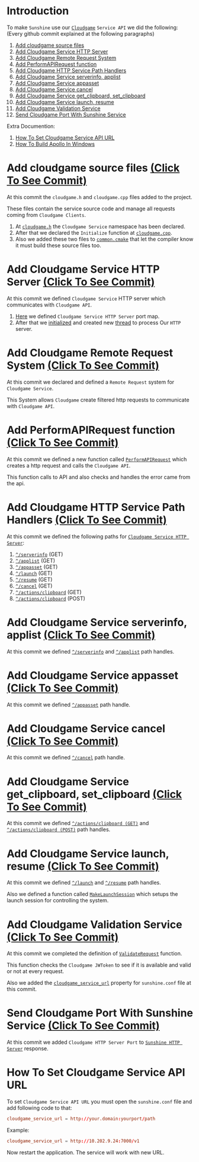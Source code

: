 # Introduction
To make `Sunshine` use our [`Cloudgame`](https://github.com/MobinYengejehi/Apollo) `Service API` we did the following: (Every github commit explained at the following paragraphs)

1. [Add cloudgame source files](#add-cloudgame-source-files-click-to-see-commit)
2. [Add Cloudgame Service HTTP Server](#add-cloudgame-service-http-server-click-to-see-commit)
3. [Add Cloudgame Remote Request System](#add-cloudgame-remote-request-system-click-to-see-commit)
4. [Add PerformAPIRequest function](#add-performapirequest-function-click-to-see-commit)
5. [Add Cloudgame HTTP Service Path Handlers](#add-cloudgame-http-service-path-handlers-click-to-see-commit)
6. [Add Cloudgame Service serverinfo, applist](#add-cloudgame-service-serverinfo-applist-click-to-see-commit)
7. [Add Cloudgame Service appasset](#add-cloudgame-service-appasset-click-to-see-commit)
8. [Add Cloudgame Service cancel](#add-cloudgame-service-cancel-click-to-see-commit)
9. [Add Cloudgame Service get_clipboard, set_clipboard](#add-cloudgame-service-get_clipboard-set_clipboard-click-to-see-commit)
10. [Add Cloudgame Service launch, resume](#add-cloudgame-service-launch-resume-click-to-see-commit)
11. [Add Cloudgame Validation Service](#add-cloudgame-validation-service-click-to-see-commit)
12. [Send Cloudgame Port With Sunshine Service](#send-cloudgame-port-with-sunshine-service-click-to-see-commit)

Extra Documention:

1. [How To Set Cloudgame Service API URL](#how-to-set-cloudgame-service-api-url)
2. [How To Build Apollo In Windows](https://github.com/MobinYengejehi/Apollo/blob/dev/cloudgame_docs/windows_build.md)

# Add cloudgame source files [(Click To See Commit)](https://github.com/MobinYengejehi/Apollo/commit/8af9a35b6d4b7cd38ef109d5575d018426176db5)
At this commit the `cloudgame.h` and `cloudgame.cpp` files added to the project.

These files contain the service source code and manage all requests coming from `Cloudgame Clients`.

1. At [`cloudgame.h`](https://github.com/MobinYengejehi/Apollo/commit/8af9a35b6d4b7cd38ef109d5575d018426176db5#diff-f8e96ba83f85946e11363cb9a39b3afffcc8d0ee12e0b11f14be306edc17b1cbR17) the `Cloudgame Service` namespace has been declared.
2. After that we declared the `Initialize` function at [`cloudgame.cpp`](https://github.com/MobinYengejehi/Apollo/commit/8af9a35b6d4b7cd38ef109d5575d018426176db5#diff-3412029a16fee944aff07fb527aebbc0d56a80bf1366cd80d9a8c0f562917b2dR4).
3. Also we added these two files to [`common.cmake`](https://github.com/MobinYengejehi/Apollo/commit/8af9a35b6d4b7cd38ef109d5575d018426176db5#diff-cdb5957ed44bbccb73caa3df1e3b0fb61bd2b0a8c2eff462dc3d3140a38b713fR67) that let the compiler know it must build these source files too.

# Add Cloudgame Service HTTP Server [(Click To See Commit)](https://github.com/MobinYengejehi/Apollo/commit/38d06d6612f1f00d50d830b802a469b11daf4243)
At this commit we defined `Cloudgame Service` HTTP server which communicates with `Cloudgame API`.

1. [Here](https://github.com/MobinYengejehi/Apollo/commit/38d06d6612f1f00d50d830b802a469b11daf4243#diff-44e84a2a1ae238f9f248578bd2703bac78d1e8545d48ae1667159d48f49fdb22R59) we defined `Cloudgame Service HTTP Server` port map.
2. After that we [initialized](https://github.com/MobinYengejehi/Apollo/commit/38d06d6612f1f00d50d830b802a469b11daf4243#diff-eb6a110416af60a972465b8fe0a2872668110ced01a9ff0403bc973fadf8d0bbR1493) and created new [thread](https://github.com/MobinYengejehi/Apollo/commit/38d06d6612f1f00d50d830b802a469b11daf4243#diff-eb6a110416af60a972465b8fe0a2872668110ced01a9ff0403bc973fadf8d0bbR1599) to process Our `HTTP` server.

# Add Cloudgame Remote Request System [(Click To See Commit)](https://github.com/MobinYengejehi/Apollo/commit/6285ebd95c3c449a38f57e6bcc90f8ef8c74211e)
At this commit we declared and defined a `Remote Request` system for `Cloudgame Service`.

This System allows `Cloudgame` create filtered http requests to communicate with `Cloudgame API`.

# Add PerformAPIRequest function [(Click To See Commit)](https://github.com/MobinYengejehi/Apollo/commit/a5adb5dc01ca437225676d2cec91b36cf0065ef0)
At this commit we defined a new function called [`PerformAPIRequest`](https://github.com/MobinYengejehi/Apollo/commit/a5adb5dc01ca437225676d2cec91b36cf0065ef0#diff-3412029a16fee944aff07fb527aebbc0d56a80bf1366cd80d9a8c0f562917b2dR165) which creates a http request and calls the `Cloudgame API`.

This function calls to API and also checks and handles the error came from the api.

# Add Cloudgame HTTP Service Path Handlers [(Click To See Commit)](https://github.com/MobinYengejehi/Apollo/commit/c05b64c867ad40e21a541111f5d9a10303a3ec5f)
At this commit we defined the following paths for [`Cloudgame Service HTTP Server`](https://github.com/MobinYengejehi/Apollo/commit/c05b64c867ad40e21a541111f5d9a10303a3ec5f#diff-3412029a16fee944aff07fb527aebbc0d56a80bf1366cd80d9a8c0f562917b2dR161):

1. [`^/serverinfo`](https://github.com/MobinYengejehi/Apollo/commit/c05b64c867ad40e21a541111f5d9a10303a3ec5f#diff-3412029a16fee944aff07fb527aebbc0d56a80bf1366cd80d9a8c0f562917b2dR257) (GET)
2. [`^/applist`](https://github.com/MobinYengejehi/Apollo/commit/c05b64c867ad40e21a541111f5d9a10303a3ec5f#diff-3412029a16fee944aff07fb527aebbc0d56a80bf1366cd80d9a8c0f562917b2dR264) (GET)
3. [`^/appasset`](https://github.com/MobinYengejehi/Apollo/commit/c05b64c867ad40e21a541111f5d9a10303a3ec5f#diff-3412029a16fee944aff07fb527aebbc0d56a80bf1366cd80d9a8c0f562917b2dR271) (GET)
4. [`^/launch`](https://github.com/MobinYengejehi/Apollo/commit/c05b64c867ad40e21a541111f5d9a10303a3ec5f#diff-3412029a16fee944aff07fb527aebbc0d56a80bf1366cd80d9a8c0f562917b2dR278) (GET)
5. [`^/resume`](https://github.com/MobinYengejehi/Apollo/commit/c05b64c867ad40e21a541111f5d9a10303a3ec5f#diff-3412029a16fee944aff07fb527aebbc0d56a80bf1366cd80d9a8c0f562917b2dR285) (GET)
7. [`^/cancel`](https://github.com/MobinYengejehi/Apollo/commit/c05b64c867ad40e21a541111f5d9a10303a3ec5f#diff-3412029a16fee944aff07fb527aebbc0d56a80bf1366cd80d9a8c0f562917b2dR292) (GET)
8. [`^/actions/clipboard`](https://github.com/MobinYengejehi/Apollo/commit/c05b64c867ad40e21a541111f5d9a10303a3ec5f#diff-3412029a16fee944aff07fb527aebbc0d56a80bf1366cd80d9a8c0f562917b2dR299) (GET)
9. [`^/actions/clipboard`](https://github.com/MobinYengejehi/Apollo/commit/c05b64c867ad40e21a541111f5d9a10303a3ec5f#diff-3412029a16fee944aff07fb527aebbc0d56a80bf1366cd80d9a8c0f562917b2dR306) (POST)

# Add Cloudgame Service serverinfo, applist [(Click To See Commit)](https://github.com/MobinYengejehi/Apollo/commit/247502fc958f4a138d22b4fbcfd982dd369863bd)
At this commit we defined [`^/serverinfo`](https://github.com/MobinYengejehi/Apollo/commit/247502fc958f4a138d22b4fbcfd982dd369863bd#diff-3412029a16fee944aff07fb527aebbc0d56a80bf1366cd80d9a8c0f562917b2dR267) and [`^/applist`](https://github.com/MobinYengejehi/Apollo/commit/247502fc958f4a138d22b4fbcfd982dd369863bd#diff-3412029a16fee944aff07fb527aebbc0d56a80bf1366cd80d9a8c0f562917b2dR361) path handles.

# Add Cloudgame Service appasset [(Click To See Commit)](https://github.com/MobinYengejehi/Apollo/commit/7ad336430db4fe5fdeecbc4cee7d5d7bad92c1e8)
At this commit we defined [`^/appasset`](https://github.com/MobinYengejehi/Apollo/commit/7ad336430db4fe5fdeecbc4cee7d5d7bad92c1e8#diff-3412029a16fee944aff07fb527aebbc0d56a80bf1366cd80d9a8c0f562917b2dR384) path handle.

# Add Cloudgame Service cancel [(Click To See Commit)](https://github.com/MobinYengejehi/Apollo/commit/d930b80389868893d34940f37ca7199256694c51)
At this commit we defined [`^/cancel`](https://github.com/MobinYengejehi/Apollo/commit/d930b80389868893d34940f37ca7199256694c51#diff-3412029a16fee944aff07fb527aebbc0d56a80bf1366cd80d9a8c0f562917b2dR415) path handle.

# Add Cloudgame Service get_clipboard, set_clipboard [(Click To See Commit)](https://github.com/MobinYengejehi/Apollo/commit/2f8e4604cfc5bcbf91e5d9bd3bc6f19f300da139)
At this commit we defined [`^/actions/clipboard (GET)`](https://github.com/MobinYengejehi/Apollo/commit/2f8e4604cfc5bcbf91e5d9bd3bc6f19f300da139#diff-3412029a16fee944aff07fb527aebbc0d56a80bf1366cd80d9a8c0f562917b2dR434) and [`^/actions/clipboard (POST)`](https://github.com/MobinYengejehi/Apollo/commit/2f8e4604cfc5bcbf91e5d9bd3bc6f19f300da139#diff-3412029a16fee944aff07fb527aebbc0d56a80bf1366cd80d9a8c0f562917b2dR450) path handles.

# Add Cloudgame Service launch, resume [(Click To See Commit)](https://github.com/MobinYengejehi/Apollo/commit/bfe1c37508a2577638329b96037a069d1ad25d29)
At this commit we defined [`^/launch`](https://github.com/MobinYengejehi/Apollo/commit/bfe1c37508a2577638329b96037a069d1ad25d29#diff-3412029a16fee944aff07fb527aebbc0d56a80bf1366cd80d9a8c0f562917b2dR471) and [`^/resume`](https://github.com/MobinYengejehi/Apollo/commit/bfe1c37508a2577638329b96037a069d1ad25d29#diff-3412029a16fee944aff07fb527aebbc0d56a80bf1366cd80d9a8c0f562917b2dR546) path handles.

Also we defined a function called [`MakeLaunchSession`](https://github.com/MobinYengejehi/Apollo/commit/bfe1c37508a2577638329b96037a069d1ad25d29#diff-3412029a16fee944aff07fb527aebbc0d56a80bf1366cd80d9a8c0f562917b2dR261) which setups the launch session for controlling the system.

# Add Cloudgame Validation Service [(Click To See Commit)](https://github.com/MobinYengejehi/Apollo/commit/633a16854fbe7e12277d70d2909e2273f54e0b0e)
At this commit we completed the definition of [`ValidateRequest`](https://github.com/MobinYengejehi/Apollo/commit/633a16854fbe7e12277d70d2909e2273f54e0b0e#diff-3412029a16fee944aff07fb527aebbc0d56a80bf1366cd80d9a8c0f562917b2dR276) function.

This function checks the `Cloudgame JWToken` to see if it is available and valid or not at every request.

Also we added the [`cloudgame_service_url`](https://github.com/MobinYengejehi/Apollo/commit/633a16854fbe7e12277d70d2909e2273f54e0b0e#diff-6b2f0a449fdefd8930e23ef0dcd752beec69242e1303d77653f047c5e0766385R1194) property for `sunshine.conf` file at this commit.

# Send Cloudgame Port With Sunshine Service [(Click To See Commit)](https://github.com/MobinYengejehi/Apollo/commit/e1c2e2133f756e2db1d45857494a0afc3c06e9e1)
At this commit we added `Cloudgame HTTP Server Port` to [`Sunshine HTTP Server`](https://github.com/MobinYengejehi/Apollo/commit/e1c2e2133f756e2db1d45857494a0afc3c06e9e1#diff-eb6a110416af60a972465b8fe0a2872668110ced01a9ff0403bc973fadf8d0bbR877) response.

# How To Set Cloudgame Service API URL
To set `Cloudgame Service API URL` you must open the `sunshine.conf` file and add following code to that:

```conf
cloudgame_service_url = http://your.domain:yourport/path
```

Example:
```conf
cloudgame_service_url = http://10.202.9.24:7000/v1
```

Now restart the application. The service will work with new URL.
